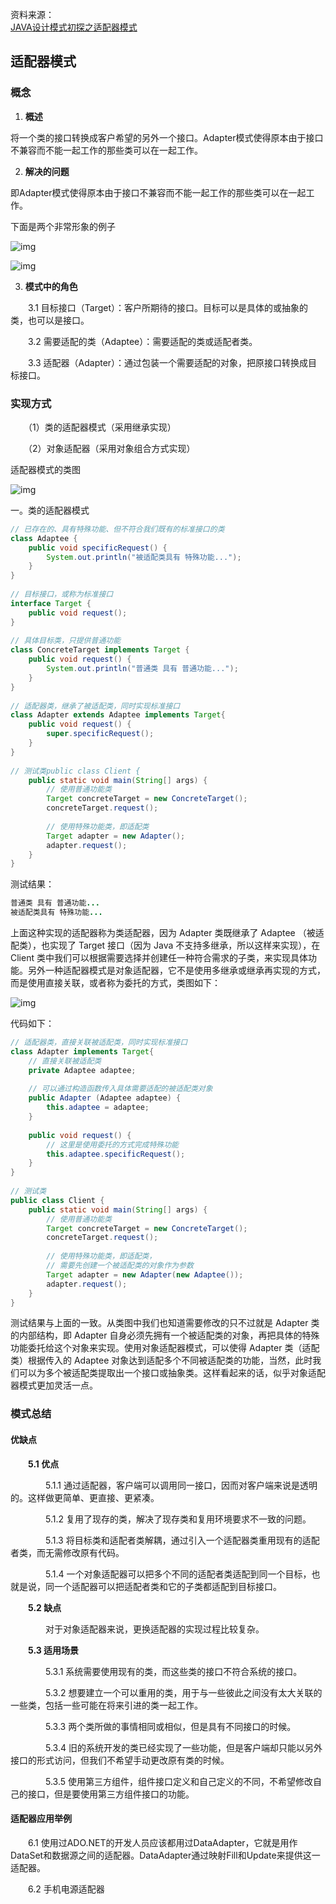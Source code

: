 资料来源：<br/>
[JAVA设计模式初探之适配器模式](https://blog.csdn.net/jason0539/article/details/22468457)

## 适配器模式

### 概念

1. **概述**

将一个类的接口转换成客户希望的另外一个接口。Adapter模式使得原本由于接口不兼容而不能一起工作的那些类可以在一起工作。

2. **解决的问题**

即Adapter模式使得原本由于接口不兼容而不能一起工作的那些类可以在一起工作。

下面是两个非常形象的例子

![img](img/20140330074944187.png)

![img](img/20140330074928062.png)

3. **模式中的角色**

　　3.1 目标接口（Target）：客户所期待的接口。目标可以是具体的或抽象的类，也可以是接口。

　　3.2 需要适配的类（Adaptee）：需要适配的类或适配者类。

　　3.3 适配器（Adapter）：通过包装一个需要适配的对象，把原接口转换成目标接口。　　

### 实现方式

　　（1）类的适配器模式（采用继承实现）

　　（2）对象适配器（采用对象组合方式实现）

适配器模式的类图

![img](img/20140329074754015.png)

一。类的适配器模式

```java
// 已存在的、具有特殊功能、但不符合我们既有的标准接口的类
class Adaptee {
	public void specificRequest() {
		System.out.println("被适配类具有 特殊功能...");
	}
}
 
// 目标接口，或称为标准接口
interface Target {
	public void request();
}
 
// 具体目标类，只提供普通功能
class ConcreteTarget implements Target {
	public void request() {
		System.out.println("普通类 具有 普通功能...");
	}
}
 
// 适配器类，继承了被适配类，同时实现标准接口
class Adapter extends Adaptee implements Target{
	public void request() {
		super.specificRequest();
	}
}
 
// 测试类public class Client {
	public static void main(String[] args) {
		// 使用普通功能类
		Target concreteTarget = new ConcreteTarget();
		concreteTarget.request();
		
		// 使用特殊功能类，即适配类
		Target adapter = new Adapter();
		adapter.request();
	}
}
```

测试结果：

```java
普通类 具有 普通功能...
被适配类具有 特殊功能...
```

上面这种实现的适配器称为类适配器，因为 Adapter 类既继承了 Adaptee （被适配类），也实现了 Target 接口（因为 Java 不支持多继承，所以这样来实现），在 Client 类中我们可以根据需要选择并创建任一种符合需求的子类，来实现具体功能。另外一种适配器模式是对象适配器，它不是使用多继承或继承再实现的方式，而是使用直接关联，或者称为委托的方式，类图如下：


![img](img/20140329075743031.png)

代码如下：

```java
// 适配器类，直接关联被适配类，同时实现标准接口
class Adapter implements Target{
	// 直接关联被适配类
	private Adaptee adaptee;
	
	// 可以通过构造函数传入具体需要适配的被适配类对象
	public Adapter (Adaptee adaptee) {
		this.adaptee = adaptee;
	}
	
	public void request() {
		// 这里是使用委托的方式完成特殊功能
		this.adaptee.specificRequest();
	}
}
 
// 测试类
public class Client {
	public static void main(String[] args) {
		// 使用普通功能类
		Target concreteTarget = new ConcreteTarget();
		concreteTarget.request();
		
		// 使用特殊功能类，即适配类，
		// 需要先创建一个被适配类的对象作为参数
		Target adapter = new Adapter(new Adaptee());
		adapter.request();
	}
}
```

测试结果与上面的一致。从类图中我们也知道需要修改的只不过就是 Adapter 类的内部结构，即 Adapter 自身必须先拥有一个被适配类的对象，再把具体的特殊功能委托给这个对象来实现。使用对象适配器模式，可以使得 Adapter 类（适配类）根据传入的 Adaptee 对象达到适配多个不同被适配类的功能，当然，此时我们可以为多个被适配类提取出一个接口或抽象类。这样看起来的话，似乎对象适配器模式更加灵活一点。

### 模式总结

#### 优缺点

　　**5.1 优点**

　　　　5.1.1 通过适配器，客户端可以调用同一接口，因而对客户端来说是透明的。这样做更简单、更直接、更紧凑。

　　　　5.1.2 复用了现存的类，解决了现存类和复用环境要求不一致的问题。

　　　　5.1.3 将目标类和适配者类解耦，通过引入一个适配器类重用现有的适配者类，而无需修改原有代码。

　　　　5.1.4 一个对象适配器可以把多个不同的适配者类适配到同一个目标，也就是说，同一个适配器可以把适配者类和它的子类都适配到目标接口。

　　**5.2 缺点**

　　　　对于对象适配器来说，更换适配器的实现过程比较复杂。

　　**5.3 适用场景**

　　　　5.3.1 系统需要使用现有的类，而这些类的接口不符合系统的接口。

　　　　5.3.2 想要建立一个可以重用的类，用于与一些彼此之间没有太大关联的一些类，包括一些可能在将来引进的类一起工作。

　　　　5.3.3 两个类所做的事情相同或相似，但是具有不同接口的时候。

　　　　5.3.4 旧的系统开发的类已经实现了一些功能，但是客户端却只能以另外接口的形式访问，但我们不希望手动更改原有类的时候。

　　　　5.3.5 使用第三方组件，组件接口定义和自己定义的不同，不希望修改自己的接口，但是要使用第三方组件接口的功能。

#### **适配器应用举例**

　　6.1 使用过ADO.NET的开发人员应该都用过DataAdapter，它就是用作DataSet和数据源之间的适配器。DataAdapter通过映射Fill和Update来提供这一适配器。

　　6.2 手机电源适配器
